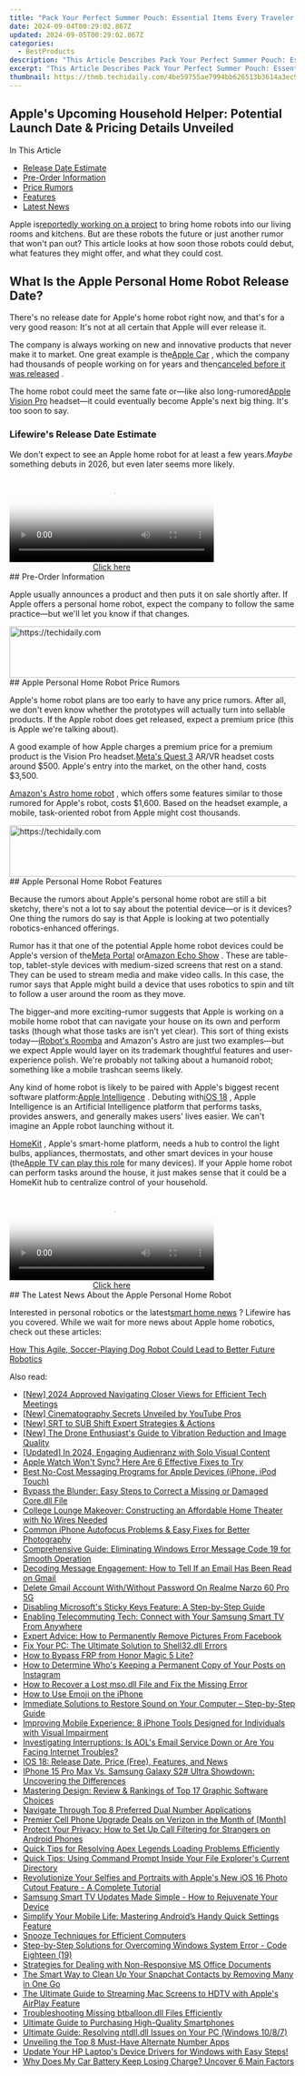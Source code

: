 ```yaml
---
title: "Pack Your Perfect Summer Pouch: Essential Items Every Traveler's EDC Should Hold"
date: 2024-09-04T00:29:02.867Z
updated: 2024-09-05T00:29:02.867Z
categories:
  - BestProducts
description: "This Article Describes Pack Your Perfect Summer Pouch: Essential Items Every Traveler's EDC Should Hold"
excerpt: "This Article Describes Pack Your Perfect Summer Pouch: Essential Items Every Traveler's EDC Should Hold"
thumbnail: https://thmb.techidaily.com/4be59755ae7994bb626513b3614a3ec947be3b56430323187fb64d462d24a601.jpg
---
```


## Apple's Upcoming Household Helper: Potential Launch Date & Pricing Details Unveiled

In This Article

* [Release Date Estimate](https://www.lifewire.com/#toc-what-is-the-apple-personal-home-robot-release-date)
* [Pre-Order Information](https://www.lifewire.com/#toc-pre-order-information)
* [Price Rumors](https://www.lifewire.com/#toc-apple-personal-home-robot-price-rumors)
* [Features](https://www.lifewire.com/#toc-apple-personal-home-robot-features)
* [Latest News](https://www.lifewire.com/#toc-the-latest-news-about-the-apple-personal-home-robot)

 Apple is[reportedly working on a project](https://www.bloomberg.com/news/articles/2024-04-03/apple-explores-home-robots-after-abandoning-car-efforts?embedded-checkout=true) to bring home robots into our living rooms and kitchens. But are these robots the future or just another rumor that won't pan out? This article looks at how soon those robots could debut, what features they might offer, and what they could cost.

## What Is the Apple Personal Home Robot Release Date?

 There's no release date for Apple's home robot right now, and that's for a very good reason: It's not at all certain that Apple will ever release it.

 The company is always working on new and innovative products that never make it to market. One great example is the[Apple Car](https://www.lifewire.com/apple-car-5210313) , which the company had thousands of people working on for years and then[canceled before it was released](https://www.npr.org/2024/02/27/1234315814/apple-cancels-electric-car) .

 The home robot could meet the same fate or—like also long-rumored[Apple Vision Pro](https://www.lifewire.com/apple-vr-headset-news-and-rumors-6744818) headset—it could eventually become Apple's next big thing. It's too soon to say.

### Lifewire's Release Date Estimate

 We don't expect to see an Apple home robot for at least a few years._Maybe_ something debuts in 2026, but even later seems more likely.

<!-- affiliate ads begin -->
<span id="1982570">
					<video width="360" height="150" style="cursor:pointer"
           poster="//a.impactradius-go.com/display-clicktoplayimage/1982570.png"
           onclick="if(!this.playClicked){this.play();this.setAttribute('controls',true);this.playClicked=true;}">
	   <source src="//a.impactradius-go.com/display-ad/22993-1982570">
	   <img src="//a.impactradius-go.com/display-clicktoplayimage/1982570.png" style="border: none; height: 100%; width: 100%; object-fit: contain">
	</video>
	<div style="width:360px;text-align:center"><a href="javascript:window.open(decodeURIComponent('https%3A%2F%2Fhomestyler.sjv.io%2Fc%2F5597632%2F1982570%2F22993'), '_blank');void(0);">Click here</a></div>
</span>
<img height="0" width="0" src="https://imp.pxf.io/i/5597632/1982570/22993" style="position:absolute;visibility:hidden;" border="0" />
<!-- affiliate ads end -->
## Pre-Order Information

 Apple usually announces a product and then puts it on sale shortly after. If Apple offers a personal home robot, expect the company to follow the same practice—but we'll let you know if that changes.

<!-- affiliate ads begin -->
<a href="https://aligracehair.sjv.io/c/5597632/1997695/19272" target="_top" id="1997695">
  <img src="//a.impactradius-go.com/display-ad/19272-1997695" border="0" alt="https://techidaily.com" width="728" height="90"/>
</a>
<img height="0" width="0" src="https://aligracehair.sjv.io/i/5597632/1997695/19272" style="position:absolute;visibility:hidden;" border="0" />
<!-- affiliate ads end -->
## Apple Personal Home Robot Price Rumors

 Apple's home robot plans are too early to have any price rumors. After all, we don't even know whether the prototypes will actually turn into sellable products. If the Apple robot does get released, expect a premium price (this is Apple we're talking about).

 A good example of how Apple charges a premium price for a premium product is the Vision Pro headset.[Meta's Quest 3](https://www.lifewire.com/meta-quest-3-vr-headset-7975896) AR/VR headset costs around $500\. Apple's entry into the market, on the other hand, costs $3,500.

[Amazon's Astro home robot](https://www.lifewire.com/amazon-introduces-astro-a-new-robot-assistant-5203324) , which offers some features similar to those rumored for Apple's robot, costs $1,600\. Based on the headset example, a mobile, task-oriented robot from Apple might cost thousands.

<!-- affiliate ads begin -->
<a href="https://appsumo.8odi.net/c/5597632/2111982/7443" target="_top" id="2111982">
  <img src="//a.impactradius-go.com/display-ad/7443-2111982" border="0" alt="https://techidaily.com" width="728" height="90"/>
</a>
<img height="0" width="0" src="https://appsumo.8odi.net/i/5597632/2111982/7443" style="position:absolute;visibility:hidden;" border="0" />
<!-- affiliate ads end -->
## Apple Personal Home Robot Features

 Because the rumors about Apple's personal home robot are still a bit sketchy, there's not a lot to say about the potential device—or is it devices? One thing the rumors do say is that Apple is looking at two potentially robotics-enhanced offerings.

 Rumor has it that one of the potential Apple home robot devices could be Apple's version of the[Meta Portal](https://www.lifewire.com/what-is-facebook-portal-4571310) or[Amazon Echo Show](https://www.lifewire.com/what-is-the-amazon-echo-show-4150180) . These are table-top, tablet-style devices with medium-sized screens that rest on a stand. They can be used to stream media and make video calls. In this case, the rumor says that Apple might build a device that uses robotics to spin and tilt to follow a user around the room as they move.

 The bigger–and more exciting–rumor suggests that Apple is working on a mobile home robot that can navigate your house on its own and perform tasks (though what those tasks are isn't yet clear). This sort of thing exists today—[iRobot's Roomba](https://www.lifewire.com/what-is-a-roomba-5185461) and Amazon's Astro are just two examples—but we expect Apple would layer on its trademark thoughtful features and user-experience polish. We're probably not talking about a humanoid robot; something like a mobile trashcan seems likely.

 Any kind of home robot is likely to be paired with Apple's biggest recent software platform:[Apple Intelligence](https://www.lifewire.com/what-is-apple-gpt-7571221) . Debuting with[iOS 18](https://www.lifewire.com/ios-18-8552216) , Apple Intelligence is an Artificial Intelligence platform that performs tasks, provides answers, and generally makes users' lives easier. We can't imagine an Apple robot launching without it.

[HomeKit](https://www.lifewire.com/everything-you-need-to-know-about-apple-homekit-4066771) , Apple's smart-home platform, needs a hub to control the light bulbs, appliances, thermostats, and other smart devices in your house (the[Apple TV can play this role](https://www.lifewire.com/apple-tv-4k-2021-review-5215743) for many devices). If your Apple home robot can perform tasks around the house, it just makes sense that it could be a HomeKit hub to centralize control of your household.  

<!-- affiliate ads begin -->
<span id="1983552">
					<video width="360" height="150" style="cursor:pointer"
           poster="//a.impactradius-go.com/display-clicktoplayimage/1983552.png"
           onclick="if(!this.playClicked){this.play();this.setAttribute('controls',true);this.playClicked=true;}">
	   <source src="//a.impactradius-go.com/display-ad/22993-1983552">
	   <img src="//a.impactradius-go.com/display-clicktoplayimage/1983552.png" style="border: none; height: 100%; width: 100%; object-fit: contain">
	</video>
	<div style="width:360px;text-align:center"><a href="javascript:window.open(decodeURIComponent('https%3A%2F%2Fhomestyler.sjv.io%2Fc%2F5597632%2F1983552%2F22993'), '_blank');void(0);">Click here</a></div>
</span>
<img height="0" width="0" src="https://imp.pxf.io/i/5597632/1983552/22993" style="position:absolute;visibility:hidden;" border="0" />
<!-- affiliate ads end -->
## The Latest News About the Apple Personal Home Robot

 Interested in personal robotics or the latest[smart home news](https://www.lifewire.com/smart-home-connected-life-news-4797031) ? Lifewire has you covered. While we wait for more news about Apple home robotics, check out these articles:

[How This Agile, Soccer-Playing Dog Robot Could Lead to Better Future Robotics](https://www.lifewire.com/how-this-agile-soccer-playing-dog-robot-could-lead-to-better-future-robotics-7376298)


<ins class="adsbygoogle"
     style="display:block"
     data-ad-format="autorelaxed"
     data-ad-client="ca-pub-7571918770474297"
     data-ad-slot="1223367746"></ins>



<ins class="adsbygoogle"
     style="display:block"
     data-ad-client="ca-pub-7571918770474297"
     data-ad-slot="8358498916"
     data-ad-format="auto"
     data-full-width-responsive="true"></ins>

<span class="atpl-alsoreadstyle">Also read:</span>
<div><ul>
<li><a href="https://fox-helps.techidaily.com/new-2024-approved-navigating-closer-views-for-efficient-tech-meetings/"><u>[New] 2024 Approved  Navigating Closer Views for Efficient Tech Meetings</u></a></li>
<li><a href="https://youtube-sure.techidaily.com/inematography-secrets-unveiled-by-youtube-pros/"><u>[New] Cinematography Secrets Unveiled by YouTube Pros</u></a></li>
<li><a href="https://article-helps.techidaily.com/new-srt-to-sub-shift-expert-strategies-and-actions/"><u>[New] SRT to SUB Shift  Expert Strategies & Actions</u></a></li>
<li><a href="https://some-guidance.techidaily.com/new-the-drone-enthusiasts-guide-to-vibration-reduction-and-image-quality/"><u>[New] The Drone Enthusiast's Guide to Vibration Reduction and Image Quality</u></a></li>
<li><a href="https://facebook-video-footage.techidaily.com/updated-in-2024-engaging-audienranz-with-solo-visual-content/"><u>[Updated] In 2024, Engaging Audienranz with Solo Visual Content</u></a></li>
<li><a href="https://techno-recovery.techidaily.com/apple-watch-wont-sync-here-are-6-effective-fixes-to-try/"><u>Apple Watch Won't Sync? Here Are 6 Effective Fixes to Try</u></a></li>
<li><a href="https://techno-recovery.techidaily.com/best-no-cost-messaging-programs-for-apple-devices-iphone-ipod-touch/"><u>Best No-Cost Messaging Programs for Apple Devices (iPhone, iPod Touch)</u></a></li>
<li><a href="https://techno-recovery.techidaily.com/bypass-the-blunder-easy-steps-to-correct-a-missing-or-damaged-coredll-file/"><u>Bypass the Blunder: Easy Steps to Correct a Missing or Damaged Core.dll File</u></a></li>
<li><a href="https://techno-recovery.techidaily.com/college-lounge-makeover-constructing-an-affordable-home-theater-with-no-wires-needed/"><u>College Lounge Makeover: Constructing an Affordable Home Theater with No Wires Needed</u></a></li>
<li><a href="https://techno-recovery.techidaily.com/common-iphone-autofocus-problems-and-easy-fixes-for-better-photography/"><u>Common iPhone Autofocus Problems & Easy Fixes for Better Photography</u></a></li>
<li><a href="https://techno-recovery.techidaily.com/comprehensive-guide-eliminating-windows-error-message-code-19-for-smooth-operation/"><u>Comprehensive Guide: Eliminating Windows Error Message Code 19 for Smooth Operation</u></a></li>
<li><a href="https://techno-recovery.techidaily.com/decoding-message-engagement-how-to-tell-if-an-email-has-been-read-on-gmail/"><u>Decoding Message Engagement: How to Tell If an Email Has Been Read on Gmail</u></a></li>
<li><a href="https://easy-unlock-android.techidaily.com/delete-gmail-account-withwithout-password-on-realme-narzo-60-pro-5g-by-drfone-android/"><u>Delete Gmail Account With/Without Password On Realme Narzo 60 Pro 5G</u></a></li>
<li><a href="https://techno-recovery.techidaily.com/1722844917208-disabling-microsofts-sticky-keys-feature-a-step-by-step-guide/"><u>Disabling Microsoft's Sticky Keys Feature: A Step-by-Step Guide</u></a></li>
<li><a href="https://techno-recovery.techidaily.com/enabling-telecommuting-tech-connect-with-your-samsung-smart-tv-from-anywhere/"><u>Enabling Telecommuting Tech: Connect with Your Samsung Smart TV From Anywhere</u></a></li>
<li><a href="https://techno-recovery.techidaily.com/expert-advice-how-to-permanently-remove-pictures-from-facebook/"><u>Expert Advice: How to Permanently Remove Pictures From Facebook</u></a></li>
<li><a href="https://techno-recovery.techidaily.com/fix-your-pc-the-ultimate-solution-to-shell32dll-errors/"><u>Fix Your PC: The Ultimate Solution to Shell32.dll Errors</u></a></li>
<li><a href="https://bypass-frp.techidaily.com/how-to-bypass-frp-from-honor-magic-5-lite-by-drfone-android/"><u>How to Bypass FRP from Honor Magic 5 Lite?</u></a></li>
<li><a href="https://techno-recovery.techidaily.com/how-to-determine-whos-keeping-a-permanent-copy-of-your-posts-on-instagram/"><u>How to Determine Who's Keeping a Permanent Copy of Your Posts on Instagram</u></a></li>
<li><a href="https://techno-recovery.techidaily.com/how-to-recover-a-lost-msodll-file-and-fix-the-missing-error/"><u>How to Recover a Lost mso.dll File and Fix the Missing Error</u></a></li>
<li><a href="https://techno-recovery.techidaily.com/how-to-use-emoji-on-the-iphone/"><u>How to Use Emoji on the iPhone</u></a></li>
<li><a href="https://sound-issues.techidaily.com/immediate-solutions-to-restore-sound-on-your-computer-step-by-step-guide/"><u>Immediate Solutions to Restore Sound on Your Computer – Step-by-Step Guide</u></a></li>
<li><a href="https://fox-that.techidaily.com/improving-mobile-experience-8-iphone-tools-designed-for-individuals-with-visual-impairment/"><u>Improving Mobile Experience: 8 iPhone Tools Designed for Individuals with Visual Impairment</u></a></li>
<li><a href="https://techno-recovery.techidaily.com/investigating-interruptions-is-aols-email-service-down-or-are-you-facing-internet-troubles/"><u>Investigating Interruptions: Is AOL's Email Service Down or Are You Facing Internet Troubles?</u></a></li>
<li><a href="https://techno-recovery.techidaily.com/ios-18-release-date-price-free-features-and-news/"><u>IOS 18: Release Date, Price (Free), Features, and News</u></a></li>
<li><a href="https://techno-recovery.techidaily.com/iphone-15-pro-max-vs-samsung-galaxy-s2-ultra-showdown-uncovering-the-differences/"><u>IPhone 15 Pro Max Vs. Samsung Galaxy S2# Ultra Showdown: Uncovering the Differences</u></a></li>
<li><a href="https://techno-recovery.techidaily.com/mastering-design-review-and-rankings-of-top-17-graphic-software-choices/"><u>Mastering Design: Review & Rankings of Top 17 Graphic Software Choices</u></a></li>
<li><a href="https://techno-recovery.techidaily.com/navigate-through-top-8-preferred-dual-number-applications/"><u>Navigate Through Top 8 Preferred Dual Number Applications</u></a></li>
<li><a href="https://techno-recovery.techidaily.com/premier-cell-phone-upgrade-deals-on-verizon-in-the-month-of-month/"><u>Premier Cell Phone Upgrade Deals on Verizon in the Month of [Month]</u></a></li>
<li><a href="https://hardware-tips.techidaily.com/protect-your-privacy-how-to-set-up-call-filtering-for-strangers-on-android-phones/"><u>Protect Your Privacy: How to Set Up Call Filtering for Strangers on Android Phones</u></a></li>
<li><a href="https://program-issues.techidaily.com/quick-tips-for-resolving-apex-legends-loading-problems-efficiently/"><u>Quick Tips for Resolving Apex Legends Loading Problems Efficiently</u></a></li>
<li><a href="https://techno-recovery.techidaily.com/quick-tips-using-command-prompt-inside-your-file-explorers-current-directory/"><u>Quick Tips: Using Command Prompt Inside Your File Explorer's Current Directory</u></a></li>
<li><a href="https://techno-recovery.techidaily.com/revolutionize-your-selfies-and-portraits-with-apples-new-ios-16-photo-cutout-feature-a-complete-tutorial/"><u>Revolutionize Your Selfies and Portraits with Apple's New iOS 16 Photo Cutout Feature - A Complete Tutorial</u></a></li>
<li><a href="https://techno-recovery.techidaily.com/samsung-smart-tv-updates-made-simple-how-to-rejuvenate-your-device/"><u>Samsung Smart TV Updates Made Simple - How to Rejuvenate Your Device</u></a></li>
<li><a href="https://techno-recovery.techidaily.com/simplify-your-mobile-life-mastering-androids-handy-quick-settings-feature/"><u>Simplify Your Mobile Life: Mastering Android’s Handy Quick Settings Feature</u></a></li>
<li><a href="https://win11-tips.techidaily.com/snooze-techniques-for-efficient-computers/"><u>Snooze Techniques for Efficient Computers</u></a></li>
<li><a href="https://techno-recovery.techidaily.com/step-by-step-solutions-for-overcoming-windows-system-error-code-eighteen-19/"><u>Step-by-Step Solutions for Overcoming Windows System Error - Code Eighteen (19)</u></a></li>
<li><a href="https://techno-recovery.techidaily.com/strategies-for-dealing-with-non-responsive-ms-office-documents/"><u>Strategies for Dealing with Non-Responsive MS Office Documents</u></a></li>
<li><a href="https://techno-recovery.techidaily.com/the-smart-way-to-clean-up-your-snapchat-contacts-by-removing-many-in-one-go/"><u>The Smart Way to Clean Up Your Snapchat Contacts by Removing Many in One Go</u></a></li>
<li><a href="https://techno-recovery.techidaily.com/the-ultimate-guide-to-streaming-mac-screens-to-hdtv-with-apples-airplay-feature/"><u>The Ultimate Guide to Streaming Mac Screens to HDTV with Apple's AirPlay Feature</u></a></li>
<li><a href="https://techno-recovery.techidaily.com/troubleshooting-missing-btballoondll-files-efficiently/"><u>Troubleshooting Missing btballoon.dll Files Efficiently</u></a></li>
<li><a href="https://techno-recovery.techidaily.com/ultimate-guide-to-purchasing-high-quality-smartphones/"><u>Ultimate Guide to Purchasing High-Quality Smartphones</u></a></li>
<li><a href="https://techno-recovery.techidaily.com/ultimate-guide-resolving-ntdlldll-issues-on-your-pc-windows-1087/"><u>Ultimate Guide: Resolving ntdll.dll Issues on Your PC (Windows 10/8/7)</u></a></li>
<li><a href="https://techno-recovery.techidaily.com/unveiling-the-top-8-must-have-alternate-number-apps/"><u>Unveiling the Top 8 Must-Have Alternate Number Apps</u></a></li>
<li><a href="https://driver-download.techidaily.com/update-your-hp-laptops-device-drivers-for-windows-with-easy-steps/"><u>Update Your HP Laptop's Device Drivers for Windows with Easy Steps!</u></a></li>
<li><a href="https://techno-recovery.techidaily.com/why-does-my-car-battery-keep-losing-charge-uncover-6-main-factors/"><u>Why Does My Car Battery Keep Losing Charge? Uncover 6 Main Factors</u></a></li>
</ul></div>
